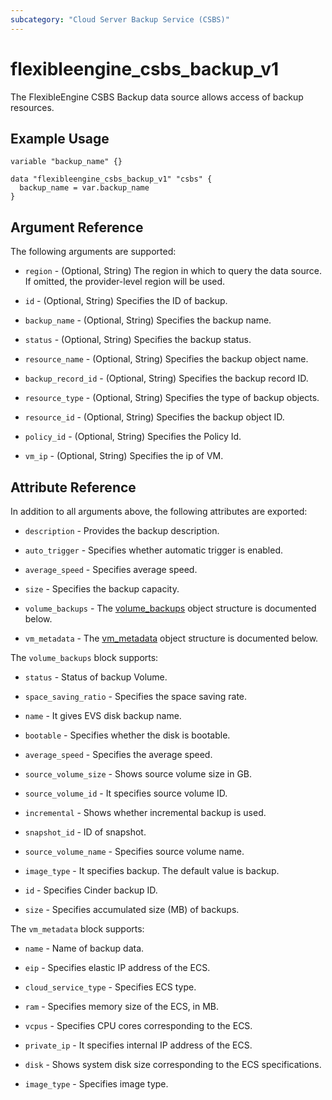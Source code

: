 ```yaml
---
subcategory: "Cloud Server Backup Service (CSBS)"
---
```


# flexibleengine_csbs_backup_v1

The FlexibleEngine CSBS Backup data source allows access of backup resources.

## Example Usage

```hcl
variable "backup_name" {}

data "flexibleengine_csbs_backup_v1" "csbs" {
  backup_name = var.backup_name
}
```

## Argument Reference

The following arguments are supported:

* `region` - (Optional, String) The region in which to query the data source. If omitted, the provider-level region
  will be used.

* `id` - (Optional, String) Specifies the ID of backup.

* `backup_name` - (Optional, String) Specifies the backup name.

* `status` - (Optional, String) Specifies the backup status.

* `resource_name` - (Optional, String) Specifies the backup object name.

* `backup_record_id` - (Optional, String) Specifies the backup record ID.

* `resource_type` - (Optional, String) Specifies the type of backup objects.

* `resource_id` - (Optional, String) Specifies the backup object ID.

* `policy_id` - (Optional, String) Specifies the Policy Id.

* `vm_ip` - (Optional, String) Specifies the ip of VM.

## Attribute Reference

In addition to all arguments above, the following attributes are exported:

* `description` - Provides the backup description.

* `auto_trigger` - Specifies whether automatic trigger is enabled.

* `average_speed` - Specifies average speed.

* `size` - Specifies the backup capacity.

* `volume_backups` - The [volume_backups](#csbs_volume_backups) object structure is documented below.

* `vm_metadata` - The [vm_metadata](#csbs_vm_metadata) object structure is documented below.

<a name="csbs_volume_backups"></a>
The `volume_backups` block supports:

* `status` -  Status of backup Volume.

* `space_saving_ratio` -  Specifies the space saving rate.

* `name` -  It gives EVS disk backup name.

* `bootable` -  Specifies whether the disk is bootable.

* `average_speed` -  Specifies the average speed.

* `source_volume_size` -  Shows source volume size in GB.

* `source_volume_id` -  It specifies source volume ID.

* `incremental` -  Shows whether incremental backup is used.

* `snapshot_id` -  ID of snapshot.

* `source_volume_name` -  Specifies source volume name.

* `image_type` -  It specifies backup. The default value is backup.

* `id` -  Specifies Cinder backup ID.

* `size` -  Specifies accumulated size (MB) of backups.

<a name="csbs_vm_metadata"></a>
The `vm_metadata` block supports:

* `name` - Name of backup data.

* `eip` - Specifies elastic IP address of the ECS.

* `cloud_service_type` - Specifies ECS type.

* `ram` - Specifies memory size of the ECS, in MB.

* `vcpus` - Specifies CPU cores corresponding to the ECS.

* `private_ip` - It specifies internal IP address of the ECS.

* `disk` - Shows system disk size corresponding to the ECS specifications.

* `image_type` - Specifies image type.
